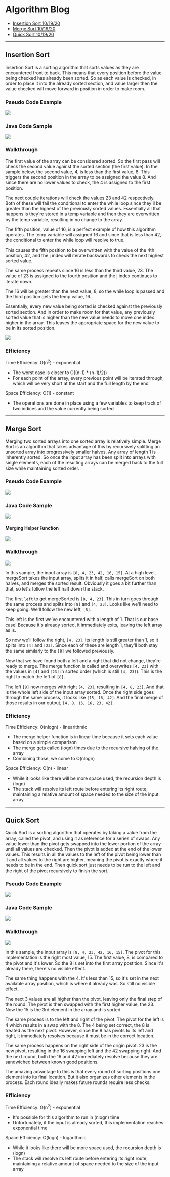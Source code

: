 # Algorithm Blog

  - [Insertion Sort 10/19/20](#insertion-sort)
  - [Merge Sort 10/19/20](#merge-sort)
  - [Quick Sort 10/19/20](#quick-sort)

---

## Insertion Sort

Insertion Sort is a sorting algorithm that sorts values as they are encountered front to back. This means that every position before the value being checked has already been sorted. So as each value is checked, in order to place it into the already sorted section, and value larger then the value checked will move forward in position in order to make room.

### Pseudo Code Example

<img src="challenges/src/main/resources/pseudo-code-sample-26.PNG">

### Java Code Sample

<img src="challenges/src/main/resources/java-code-sample-26.PNG">

### Walkthrough

The first value of the array can be considered sorted. So the first pass will check the second value against the sorted section (the first value). In the sample below, the second value, 4, is less than the first value, 8. This triggers the second position in the array to be assigned the value 8. And since there are no lower values to check, the 4 is assigned to the first position.

The next couple iterations will check the values 23 and 42 respectively. Both of these will fail the conditional to enter the while loop since they'll be greater than the highest of the previously sorted values. Essentially all that happens is they're stored in a temp variable and then they are overwritten by the temp variable, resulting in no change to the array.

The fifth position, value of 16, is a perfect example of how this algorithm operates. The temp variable will assigned 16 and since that is less than 42, the conditional to enter the while loop will resolve to true.

This causes the fifth position to be overwritten with the value of the 4th position, 42, and the j index will iterate backwards to check the next highest sorted value.

The same process repeats since 16 is less than the third value, 23. The value of 23 is assigned to the fourth position and the j index continues to iterate down.

The 16 will be greater than the next value, 8, so the while loop is passed and the third position gets the temp value, 16.

Essentially, every new value being sorted is checked against the previously sorted section. And in order to make room for that value, any previously sorted value that is higher than the new value needs to move one index higher in the array. This leaves the appropriate space for the new value to be in its sorted position.

<img src="challenges/src/main/resources/whiteboard-ch-26.PNG">

### Efficiency

Time Efficiency: O(n<sup>2</sup>) - exponential
  - The worst case is closer to O((n-1) * (n-1)/2))
  - For each point of the array, every previous point will be iterated through, which will be very short at the start and the full length by the end

Space Efficiency: O(1) - constant
  - The operations are done in place using a few variables to keep track of two indices and the value currently being sorted

---

## Merge Sort

Merging two sorted arrays into one sorted array is relatively simple. Merge Sort is an algorithm that takes advantage of this by recursively splitting an unsorted array into progressively smaller halves. Any array of length 1 is inherently sorted. So once the input array has been split into arrays with single elements, each of the resulting arrays can be merged back to the full size while maintaining sorted order.

### Pseudo Code Example

<img src="challenges/src/main/resources/27-pseudo-code-sample.PNG">

### Java Code Sample

<img src="challenges/src/main/resources/27-java-code-sample-1.PNG">

#### Merging Helper Function

<img src="challenges/src/main/resources/27-java-code-sample-2.PNG">

### Walkthrough

<img src="challenges/src/main/resources/27-whiteboard.PNG">

In this sample, the input array is `[8, 4, 23, 42, 16, 15]`. At a high level, mergeSort takes the input array, splits it in half, calls mergeSort on both halves, and merges the sorted result. Obviously it goes a bit further than that, so let's follow the left half down the stack.

The first `left` to get mergeSorted is `[8, 4, 23]`. This in turn goes through the same process and splits into `[8]` and `[4, 23]`. Looks like we'll need to keep going. We'll follow the new left, `[8]`.

This left is the first we've encountered with a length of 1. That is our base case! Because it's already sorted, it immediately exits, leaving the left array as is.

So now we'll follow the right, `[4, 23]`. Its length is still greater than 1, so it splits into `[4]` and  `[23]`. Since each of these are length 1, they'll both stay the same similarly to the `[8]` we followed previously.

Now that we have found both a left and a right that did not change, they're ready to merge. The merge function is called and overwrites `[4, 23]` with the values in `[4]` and `[23]` in sorted order (which is still `[4, 23]`). This is the right to match the left of `[8]`.

The left `[8]` now merges with right `[4, 23]`, resulting in `[4, 8, 23]`. And that is the whole left side of the input array sorted. Once the right side goes through the same process, it looks like `[15, 16, 42]`. And the final merge of those results in our output, `[4, 8, 15, 16, 23, 42]`.

### Efficiency

Time Efficiency: O(nlogn) - linearithmic
  - The merge helper function is in linear time because it sets each value based on a simple comparison
  - The merge gets called (logn) times due to the recursive halving of the array
  - Combining those, we come to O(nlogn)

Space Efficiency: O(n) - linear
  - While it looks like there will be more space used, the recursion depth is (logn)
  - The stack will resolve its left route before entering its right route, maintaining a relative amount of space needed to the size of the input array

---

## Quick Sort

Quick Sort is a sorting algorithm that operates by taking a value from the array, called the pivot, and using it as reference for a series of swaps. Any value lower than the pivot gets swapped into the lower portion of the array until all values are checked. Then the pivot is added at the end of the lower values. This results in all the values to the left of the pivot being lower than it and all values to the right are higher, meaning the pivot is exactly where it needs to be in the end. Then quick sort just needs to be run to the left and the right of the pivot recursively to finish the sort.

### Pseudo Code Example

<img src="challenges/src/main/resources/28-pseudo-code-sample.PNG">

### Java Code Sample

<img src="challenges/src/main/resources/28-java-code-sample-1.PNG">

### Walkthrough

<img src="challenges/src/main/resources/28-whiteboard-full.PNG">

In this sample, the input array is `[8, 4, 23, 42, 16, 15]`. The pivot for this implementation is the right most value, 15. The first value, 8, is compared to the pivot and it's lower. So the 8 is set into the first array postition. Since it's already there, there's no visible effect.

The same thing happens with the 4. It's less than 15, so it's set in the next available array position, which is where it already was. So still no visible effect. 

The next 3 values are all higher than the pivot, leaving only the final step of the round. The pivot is then swapped with the first higher value, the 23. Now the 15 is the 3rd element in the array and is sorted.

The same process is to the left and right of the pivot. The pivot for the left is 4 which results in a swap with the 8. The 4 being set correct, the 8 is treated as the next pivot. However, since the 8 has pivots to its left and right, it immediately resolves because it must be in the correct location.

The same process happens on the right side of the origin pivot. 23 is the new pivot, resulting in the 16 swapping left and the 42 swapping right. And the next round, both the 16 and 42 immediately resolve because they are sandwiched between known good positions.

The amazing advantage to this is that every round of sorting positions one element into its final location. But it also organizes other elements in the process. Each round ideally makes future rounds require less checks.

### Efficiency

Time Efficiency: O(n<sup>2</sup>) - exponential
  - It's possible for this algorithm to run in (nlogn) time
  - Unfortunately, if the input is already sorted, this implementation reaches exponential time

Space Efficiency: O(logn) - logarithmic
  - While it looks like there will be more space used, the recursion depth is (logn)
  - The stack will resolve its left route before entering its right route, maintaining a relative amount of space needed to the size of the input array
